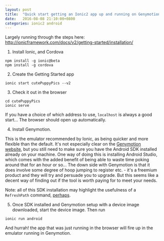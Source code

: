 ```yaml
---
layout: post
title:  "Quick start getting an Ionic2 app up and running on Genymotion"
date:   2016-08-08 21:10:00+0800
categories: ionic2 android
---
```


Largely running through the steps here: <http://ionicframework.com/docs/v2/getting-started/installation/>

1) Install Ionic, and Cordova

```
npm install -g ionic@beta
npm install -g cordova
```

2) Create the Getting Started app

```
ionic start cutePuppyPics --v2
```

3) Check it out in the browser

```
cd cutePuppyPics
ionic serve
```

If you have a choice of which address to use, `localhost` is always a good start... The browser should open up automatically.

4) Install Genymotion. 

This is the emulator recommended by Ionic, as being quicker and more flexible than the default. It's not especially clear on the [Genymotion website](https://www.genymotion.com/download/), but you still need to make sure you have the Android SDK installed already on your machine. One way of doing this is installing Android Studio, which comes with the added benefit of being able to waste time poking around that for an hour or so... The down side with Genymotion is that it does involve some degree of hoop jumping to register etc. - it's a freemium product and they will try and persuade you to upgrade. But this seems like a decent way of finding out if the tool is worth paying for to meet your needs.

Note: all of this SDK installation may highlight the usefulness of a `RefreshPath` command, [perhaps](/2016/03/20/refreshing-path-in-powershell.html). 

5) Once SDK installed and Genymotion setup with a device image downloaded, start the device image. Then run

```
ionic run android
```

And hurrah! the app that was just running in the browser will fire up in the emulator running in Genymotion.
